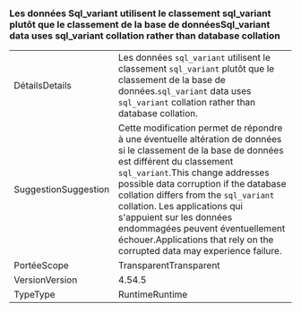 ### <a name="sqlvariant-data-uses-sqlvariant-collation-rather-than-database-collation"></a><span data-ttu-id="e9b69-101">Les données Sql_variant utilisent le classement sql_variant plutôt que le classement de la base de données</span><span class="sxs-lookup"><span data-stu-id="e9b69-101">Sql_variant data uses sql_variant collation rather than database collation</span></span>

|   |   |
|---|---|
|<span data-ttu-id="e9b69-102">Détails</span><span class="sxs-lookup"><span data-stu-id="e9b69-102">Details</span></span>|<span data-ttu-id="e9b69-103">Les données <code>sql_variant</code> utilisent le classement <code>sql_variant</code> plutôt que le classement de la base de données.</span><span class="sxs-lookup"><span data-stu-id="e9b69-103"><code>sql_variant</code> data uses <code>sql_variant</code> collation rather than database collation.</span></span>|
|<span data-ttu-id="e9b69-104">Suggestion</span><span class="sxs-lookup"><span data-stu-id="e9b69-104">Suggestion</span></span>|<span data-ttu-id="e9b69-105">Cette modification permet de répondre à une éventuelle altération de données si le classement de la base de données est différent du classement <code>sql_variant</code>.</span><span class="sxs-lookup"><span data-stu-id="e9b69-105">This change addresses possible data corruption if the database collation differs from the <code>sql_variant</code> collation.</span></span> <span data-ttu-id="e9b69-106">Les applications qui s'appuient sur les données endommagées peuvent éventuellement échouer.</span><span class="sxs-lookup"><span data-stu-id="e9b69-106">Applications that rely on the corrupted data may experience failure.</span></span>|
|<span data-ttu-id="e9b69-107">Portée</span><span class="sxs-lookup"><span data-stu-id="e9b69-107">Scope</span></span>|<span data-ttu-id="e9b69-108">Transparent</span><span class="sxs-lookup"><span data-stu-id="e9b69-108">Transparent</span></span>|
|<span data-ttu-id="e9b69-109">Version</span><span class="sxs-lookup"><span data-stu-id="e9b69-109">Version</span></span>|<span data-ttu-id="e9b69-110">4.5</span><span class="sxs-lookup"><span data-stu-id="e9b69-110">4.5</span></span>|
|<span data-ttu-id="e9b69-111">Type</span><span class="sxs-lookup"><span data-stu-id="e9b69-111">Type</span></span>|<span data-ttu-id="e9b69-112">Runtime</span><span class="sxs-lookup"><span data-stu-id="e9b69-112">Runtime</span></span>|

